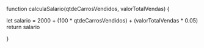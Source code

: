 function calculaSalario(qtdeCarrosVendidos, valorTotalVendas) {

let salario = 2000 + (100 * qtdeCarrosVendidos) + (valorTotalVendas * 0.05)
return salario

}